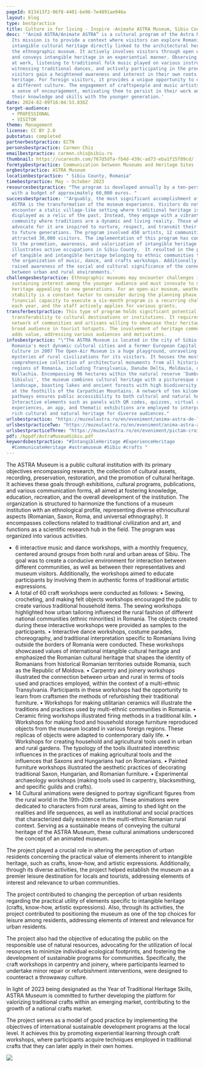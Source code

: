 ```yaml
---
pageId: 813413f2-06f8-4401-be96-7e4891ae946a
layout: blog
type: bestpractice
title: Culture is for living - Inspire -Animate ASTRA Museum, Sibiu County
desc: '"Animă ASTRA/Animate ASTRA” is a cultural program of the Astra Museum.
  Its mission is to provide a context where visitors can explore Romanian
  intangible cultural heritage directly linked to the architectural heritage of
  the ethnographic museum. It actively involves visitors through open workshops
  and conveys intangible heritage in an experiential manner. Observing craftsmen
  at work, listening to traditional folk music played on various instruments,
  witnessing traditional dances, and actively participating in the process,
  visitors gain a heightened awareness and interest in their own roots and
  heritage. For foreign visitors, it provides a unique opportunity to experience
  a different culture. The engagement of craftspeople and music artists fosters
  a sense of encouragement, motivating them to persist in their work and share
  their knowledge and skills with the younger generation.'
date: 2024-02-09T16:04:53.836Z
target-audience:
  - PROFESSIONAL
  - VISITOR
theme: Management
license: CC BY 2.0
pubstatus: completed
partnerbestpractice: ECTN
personsbestpractice: Carmen Chiș
emailbestpractice: carmen.chis@sibiu.ro
thumbnail: https://ucarecdn.com/767d5dfa-fb4d-439c-ad73-eba1f15f89cd/
formtypbestpractice: Communication between Museums and Heritage Sites
orgbestpractice: ASTRA Museum
locationbestpractice: " Sibiu County, Romania"
timebestpractice: May – October 2023
resourcesbestpractice: "The program is developed annually by a ten-person team
  with a budget of approximately 60,000 euros. "
successbestpractice: '"Arguably, the most significant accomplishment of Animate
  ASTRA is the transformation of the museum experience. Visitors do not
  encounter a static village-like setting where traditional heritage is merely
  displayed as a relic of the past. Instead, they engage with a vibrant
  community where traditions are a dynamic and living reality. Those who
  advocate for it are inspired to nurture, respect, and transmit their heritage
  to future generations. The program involved 450 artists, 12 communities, and
  attracted 30,000 visitors. The implementation of this program has contributed
  to the promotion, awareness, and valorization of intangible heritage that
  illustrates active occupations in Sibiu County.  It resulted in the promotion
  of tangible and intangible heritage belonging to ethnic communities through
  the organization of music, dance, and crafts workshops. Additionally, it
  raised awareness of the social and cultural significance of the connections
  between urban and rural environments.'
challengesbestpractice: Ethnographic museums may encounter challenges in
  sustaining interest among the younger audience and must innovate to make
  heritage appealing to new generations. For an open-air museum, weather
  stability is a constant factor to consider during the planning phase. The
  financial capacity to execute a six-month program is a recurring challenge
  each year, and the staff actively applies for various grants.
transferbestpractice: This type of program holds significant potential for
  transferability to cultural destinations or institutions. It requires a robust
  network of communities and artisans willing to showcase their heritage to a
  broad audience in tourist hotspots. The involvement of heritage communicators
  adds value, addressing various audiences and motivations.
infosbestpractice: "\"The ASTRA Museum is located in the city of Sibiu, one of
  Romania's most dynamic cultural cities and a former European Capital of
  Culture in 2007 The Open-Air Museum is a huge playground, unraveling the
  mysteries of rural civilizations for its visitors. It houses the most
  comprehensive collection of architectural monuments from all historical
  regions of Romania, including Transylvania, Danube Delta, Moldavia, or
  Wallachia. Encompassing 96 hectares within the natural reserve ″Dumbrava
  Sibiului″, the museum combines cultural heritage with a picturesque natural
  landscape, boasting lakes and ancient forests with high biodiversity, situated
  at the foothills of the Carpathian Mountains. A network of ten kilometers of
  pathways ensures public accessibility to both cultural and natural heritage.
  Interactive elements such as panels with QR codes, quizzes, virtual reality
  experiences, an app, and thematic exhibitions are employed to interpret the
  rich cultural and natural heritage for diverse audiences."
urlsbestpractice: "https://muzeulastra.ro/en/eveniment/anima-astra-de-la-fier-la-lemn-pana-la-lut-si-fir-de-lana/"
urlsbestpracticeTwo: "https://muzeulastra.ro/en/eveniment/anima-astra-ateliere-de-olarit-de-ardere-a-ceramicii-croitorie-dulgherie/"
urlsbestpracticeThree: "https://muzeulastra.ro/en/eveniment/pictam-croim-faurim-anima-astra/"
pdf: /bppdf/AstraMuseumSibiu.pdf
keywordsbestpractice: "#IntangibleHeritage #ExperienceHeritage
  #CommunicateHeritage #astramuseum #Sibiu #crafts "
---
```

The ASTRA Museum is a public cultural institution with its primary objectives encompassing research, the collection of cultural assets, recording, preservation, restoration, and the promotion of cultural heritage. It achieves these goals through exhibitions, cultural programs, publications, and various communication forms, all aimed at fostering knowledge, education, recreation, and the overall development of the institution.
The organization is structured to harmonize the functions of a museum institution with an ethnological profile, representing diverse ethnocultural aspects (Romanian, Saxon, Roma, and universal ethnography). It encompasses collections related to traditional civilization and art, and functions as a scientific research hub in the field. 
The program was organized into various activities.

* 6 interactive music and dance workshops, with a monthly frequency, centered around groups from both rural and urban areas of Sibiu. The goal was to create a conducive environment for interaction between different communities, as well as between their representatives and museum visitors. Additionally, the workshops aimed to educate participants by involving them in authentic forms of traditional artistic expressions.
* A total of 60 craft workshops were conducted as follows:
  •	Sewing, crocheting, and making felt objects workshops encouraged the public to create various traditional household items. The sewing workshops highlighted how urban tailoring influenced the rural fashion of different national communities (ethnic minorities) in Romania. The objects created during these interactive workshops were provided as samples to the participants.
  •	Interactive dance workshops, costume parades, choreography, and traditional interpretation specific to Romanians living outside the borders of Romania were conducted. These workshops showcased values of international intangible cultural heritage and emphasized the Romanian cultural heritage that shapes the identity of Romanians from historical Romanian territories outside Romania, such as the Republic of Moldova.
  •	Carpentry and joinery workshops illustrated the connection between urban and rural in terms of tools used and practices employed, within the context of a multi-ethnic Transylvania. Participants in these workshops had the opportunity to learn from craftsmen the methods of refurbishing their traditional furniture.
  •	Workshops for making utilitarian ceramics will illustrate the traditions and practices used by multi-ethnic communities in Romania.
  •	Ceramic firing workshops illustrated firing methods in a traditional kiln.
  •	Workshops for making food and household storage furniture reproduced objects from the museum located in various foreign regions. These replicas of objects were adapted to contemporary daily life.
  •	Workshops for creating household and agricultural tools used in urban and rural gardens. The typology of the tools illustrated interethnic influences in the practices of making agricultural tools and the influences that Saxons and Hungarians had on Romanians.
  •	Painted furniture workshops illustrated the aesthetic practices of decorating traditional Saxon, Hungarian, and Romanian furniture.
  •	Experimental archaeology workshops (making tools used in carpentry, blacksmithing, and specific guilds and crafts).
* 14 Cultural animations were designed to portray significant figures from the rural world in the 19th-20th centuries. These animations were dedicated to characters from rural areas, aiming to shed light on the realities and life sequences, as well as institutional and social practices that characterized daily existence in the multi-ethnic Romanian rural context. Serving as a sustainable means of conveying the cultural heritage of the ASTRA Museum, these cultural animations underscored the concept of an animated museum. 

The project played a crucial role in altering the perception of urban residents concerning the practical value of elements inherent to intangible heritage, such as crafts, know-how, and artistic expressions. Additionally, through its diverse activities, the project helped establish the museum as a premier leisure destination for locals and tourists, addressing elements of interest and relevance to urban communities.

The project contributed to changing the perception of urban residents regarding the practical utility of elements specific to intangible heritage (crafts, know-how, artistic expressions). Also, through its activities, the project contributed to positioning the museum as one of the top choices for leisure among residents, addressing elements of interest and relevance for urban residents.

The project also had the objective of educating the public on the responsible use of natural resources, advocating for the utilization of local resources to minimize individual ecological footprints, and fostering the development of sustainable programs for communities. Specifically, the craft workshops in carpentry and joinery, where participants learned to undertake minor repair or refurbishment interventions, were designed to counteract a throwaway culture.

In light of 2023 being designated as the Year of Traditional Heritage Skills, ASTRA Museum is committed to further developing the platform for valorizing traditional crafts within an emerging market, contributing to the growth of a national crafts market.

The project serves as a model of good practice by implementing the objectives of international sustainable development programs at the local level. It achieves this by promoting experiential learning through craft workshops, where participants acquire techniques employed in traditional crafts that they can later apply in their own homes.

![](https://ucarecdn.com/0630a2ab-322f-4cfe-be85-037650e41eaa/)